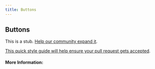 ```yaml
---
title: Buttons
---
```


## Buttons

This is a stub. [Help our community expand it](https://github.com/freeCodeCamp/guide-articles/tree/master/articles/HTML/Elements/Buttons/index.md).

[This quick style guide will help ensure your pull request gets accepted](https://github.com/freeCodeCamp/guide-articles/blob/master/README.md).

<!-- The article goes here, in GitHub-flavored Markdown. Feel free to add YouTube videos, images, and CodePen/JSBin embeds  -->

#### More Information:
<!-- Please add any articles you think might be helpful to read before writing the article -->


